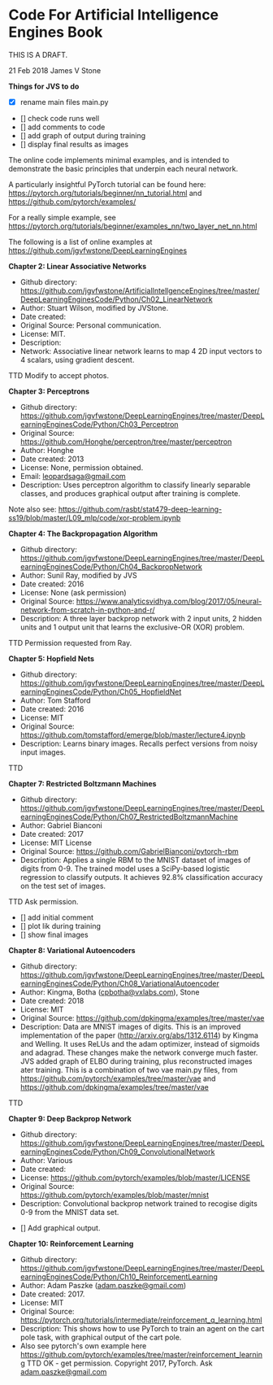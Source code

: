 # Code For Artificial Intelligence Engines Book

THIS IS A DRAFT.

21 Feb 2018 	James V Stone

**Things for JVS to do**
- [x] rename main files main.py
- [] check code runs well
- [] add comments to code
- [] add graph of output during training
- [] display final results as images


The online code implements minimal examples, and is intended to demonstrate the basic principles that underpin each neural network. 

A particularly insightful PyTorch tutorial can be found here:
	https://pytorch.org/tutorials/beginner/nn_tutorial.html
and
	https://github.com/pytorch/examples/

For a really simple example, see 
	https://pytorch.org/tutorials/beginner/examples_nn/two_layer_net_nn.html

The following is a list of online examples at
	https://github.com/jgvfwstone/DeepLearningEngines

**Chapter 2: Linear Associative Networks**
* Github directory: https://github.com/jgvfwstone/ArtificialIntellgenceEngines/tree/master/DeepLearningEnginesCode/Python/Ch02_LinearNetwork
* Author: Stuart Wilson, modified by JVStone.
* Date created: 
* Original Source: Personal communication.
* License: MIT.
* Description: 
* Network: Associative linear network learns to map 4 2D input vectors to 4 scalars, using gradient descent.

TTD Modify to accept photos.

**Chapter 3: Perceptrons** 
* Github directory: https://github.com/jgvfwstone/DeepLearningEngines/tree/master/DeepLearningEnginesCode/Python/Ch03_Perceptron
* Original Source: https://github.com/Honghe/perceptron/tree/master/perceptron
* Author: Honghe
* Date created: 2013
* License: None, permission obtained.
* Email: leopardsaga@gmail.com
* Description: Uses perceptron algorithm to classify linearly separable classes, and produces graphical output after training is complete.

Note also see: https://github.com/rasbt/stat479-deep-learning-ss19/blob/master/L09_mlp/code/xor-problem.ipynb

**Chapter 4: The Backpropagation Algorithm**
* Github directory: https://github.com/jgvfwstone/DeepLearningEngines/tree/master/DeepLearningEnginesCode/Python/Ch04_BackpropNetwork
* Author: Sunil Ray, modified by JVS
* Date created: 2016
* License: None (ask permission)
* Original Source: https://www.analyticsvidhya.com/blog/2017/05/neural-network-from-scratch-in-python-and-r/
* Description:  A three layer backprop network with 2 input units, 2 hidden units and 1 output unit that learns the exclusive-OR (XOR) problem.

TTD Permission requested from Ray.

**Chapter 5: Hopfield Nets**
* Github directory: https://github.com/jgvfwstone/DeepLearningEngines/tree/master/DeepLearningEnginesCode/Python/Ch05_HopfieldNet
* Author: Tom Stafford
* Date created: 2016
* License: MIT
* Original Source: https://github.com/tomstafford/emerge/blob/master/lecture4.ipynb
* Description: Learns binary images. Recalls perfect versions from noisy input images.

TTD

**Chapter 7: Restricted Boltzmann Machines**
* Github directory:  https://github.com/jgvfwstone/DeepLearningEngines/tree/master/DeepLearningEnginesCode/Python/Ch07_RestrictedBoltzmannMachine
* Author: Gabriel Bianconi 
* Date created: 2017
* License: MIT License
* Original Source: https://github.com/GabrielBianconi/pytorch-rbm
* Description: Applies a single RBM to the MNIST dataset of images of digits from 0-9. The trained model uses a SciPy-based logistic regression to classify outputs. It achieves 92.8% classification accuracy on the test set of images.

TTD Ask permission.
- [] add initial comment
- [] plot lik during training
- [] show final images

**Chapter 8: Variational Autoencoders**
* Github directory: https://github.com/jgvfwstone/DeepLearningEngines/tree/master/DeepLearningEnginesCode/Python/Ch08_VariationalAutoencoder
* Author: Kingma, Botha (cpbotha@vxlabs.com), Stone
* Date created: 2018
* License: MIT
* Original Source: https://github.com/dpkingma/examples/tree/master/vae
* Description: Data are MNIST images of digits. This is an improved implementation of the paper (http://arxiv.org/abs/1312.6114) by Kingma and Welling. It uses ReLUs and the adam optimizer, instead of sigmoids and adagrad. These changes make the network converge much faster. JVS added graph of ELBO during training, plus reconstructed images ater training.
This is a combination of two vae main.py files, from
	https://github.com/pytorch/examples/tree/master/vae
and 
	https://github.com/dpkingma/examples/tree/master/vae

TTD

**Chapter 9: Deep Backprop Network**
* Github directory: https://github.com/jgvfwstone/DeepLearningEngines/tree/master/DeepLearningEnginesCode/Python/Ch09_ConvolutionalNetwork
* Author: Various
* Date created: 
* License: https://github.com/pytorch/examples/blob/master/LICENSE
* Original Source: https://github.com/pytorch/examples/blob/master/mnist
* Description: Convolutional backprop network trained to recogise digits 0-9 from the MNIST data set.

- [] Add graphical output.

**Chapter 10: Reinforcement Learning**
* Github directory: https://github.com/jgvfwstone/DeepLearningEngines/tree/master/DeepLearningEnginesCode/Python/Ch10_ReinforcementLearning
* Author: Adam Paszke (adam.paszke@gmail.com)
* Date created: 2017.
* License: MIT
* Original Source: https://pytorch.org/tutorials/intermediate/reinforcement_q_learning.html
* Description: This shows how to use PyTorch to train an agent on the cart pole task, with graphical output of the cart pole.
* Also see pytorch's own  example here
https://github.com/pytorch/examples/tree/master/reinforcement_learning
TTD OK - get permission.  Copyright 2017, PyTorch. Ask adam.paszke@gmail.com
